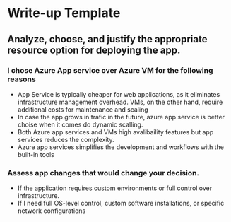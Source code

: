 # Write-up Template

## Analyze, choose, and justify the appropriate resource option for deploying the app.

### I chose Azure App service over Azure VM for the following reasons

- App Service is typically cheaper for web applications, as it eliminates infrastructure management overhead. VMs, on the other hand, require additional costs for maintenance and scaling
- In case the app grows in trafic in the future, azure app service is better choise when it comes do dynamic scalling.
- Both Azure app services and VMs high avalibaility features but app services reduces the complexity.
- Azure app services simplifies the development and workflows with the built-in tools 


### Assess app changes that would change your decision.

- If the application requires custom environments or full control over infrastructure. 
- If I need full OS-level control, custom software installations, or specific network configurations